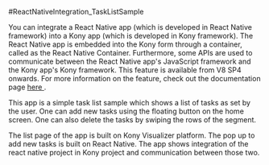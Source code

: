 #ReactNativeIntegration_TaskListSample

You can integrate a React Native app (which is developed in React Native framework) into a Kony app (which is developed in Kony framework). The React Native app is embedded into the Kony form through a container, called as the React Native Container. Furthermore, some APIs are used to communicate between the React Native app's JavaScript framework and the Kony app's Kony framework. This feature is available from V8 SP4 onwards. For more information on the feature, check out the documentation page <a href = "https://docs.kony.com/konylibrary/visualizer/visualizer_user_guide/Default.htm#Integrate_React_Native_App_into_Kony_App.htm"> here </a>.

This app is a simple task list sample which shows a list of tasks as set by the user. One can add new tasks using the floating button on the home screen. One can also delete the tasks by swiping the rows of the segment. 

The list page of the app is built on Kony Visualizer platform. The pop up to add new tasks is built on React Native. The app shows integration of the react native project in Kony project and communication between those two.



